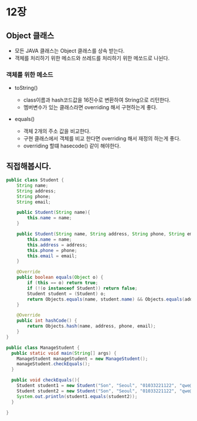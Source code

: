 # 12장

## Object 클래스
- 모든 JAVA 클래스는 Object 클래스를 상속 받는다.
- 객체를 처리하기 위한 메소드와 쓰레드를 처리하기 위한 메쏘드로 나뉜다.
### 객체를 위한 메소드
- toString()
    - class이름과 hash코드값을 16진수로 변환하여 String으로 리턴한다.
    - 멤버변수가 있는 클래스라면 overriding 해서 구현하는게 좋다.
    
- equals()
    - 객체 2개의 주소 값을 비교한다.
    - 구현 클래스에서 객체를 비교 한다면 overriding 해서 재정의 하는게 좋다.
    - overriding 할떄 hasecode() 같이 해야한다.
  
## 직접해봅시다.
```java
public class Student {
    String name;
    String address;
    String phone;
    String email;

    public Student(String name){
        this.name = name;
    }

    public Student(String name, String address, String phone, String email){
        this.name = name;
        this.address = address;
        this.phone = phone;
        this.email = email;
    }

    @Override
    public boolean equals(Object o) {
        if (this == o) return true;
        if (!(o instanceof Student)) return false;
        Student student = (Student) o;
        return Objects.equals(name, student.name) && Objects.equals(address, student.address) && Objects.equals(phone, student.phone) && Objects.equals(email, student.email);
    }

    @Override
    public int hashCode() {
        return Objects.hash(name, address, phone, email);
    }
}

public class ManageStudent {
  public static void main(String[] args) {
    ManageStudent manageStudent = new ManageStudent();
    manageStudent.checkEquals();
  }

  public void checkEquals(){
    Student student1 = new Student("Son", "Seoul", "01033221122", "qwe@gmail.com");
    Student student2 = new Student("Son", "Seoul", "01033221122", "qwe@gmail.com");
    System.out.println(student1.equals(student2));
  }

}
```
